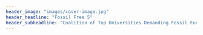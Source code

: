```yaml
---
header_image: "images/cover-image.jpg"
header_headline: "Fossil Free 5"
header_subheadline: "Coalition of Top Universities Demanding Fossil Fuel Divestment"
---
```

